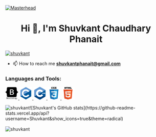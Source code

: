 [![Masterhead](https://repository-images.githubusercontent.com/462900780/0a10af70-6cbf-46df-9071-0ff586a3b1d6)](https://github.com/Shuvkant)
<h1 align="center">Hi 👋, I'm Shuvkant Chaudhary Phanait</h1>

<p align="left"> <a href="https://github.com/ryo-ma/github-profile-trophy"><img src="https://github-profile-trophy.vercel.app/?username=shuvkant" alt="shuvkant" /></a> </p>

- 📫 How to reach me **shuvkantphanait@gmail.com**


<p align="left">
</p>

<h3 align="left">Languages and Tools:</h3>
<p align="left"> <a href="https://getbootstrap.com" target="_blank" rel="noreferrer"> <img src="https://raw.githubusercontent.com/devicons/devicon/master/icons/bootstrap/bootstrap-plain-wordmark.svg" alt="bootstrap" width="40" height="40"/> </a> <a href="https://www.cprogramming.com/" target="_blank" rel="noreferrer"> <img src="https://raw.githubusercontent.com/devicons/devicon/master/icons/c/c-original.svg" alt="c" width="40" height="40"/> </a> <a href="https://www.w3schools.com/cpp/" target="_blank" rel="noreferrer"> <img src="https://raw.githubusercontent.com/devicons/devicon/master/icons/cplusplus/cplusplus-original.svg" alt="cplusplus" width="40" height="40"/> </a> <a href="https://www.w3schools.com/css/" target="_blank" rel="noreferrer"> <img src="https://raw.githubusercontent.com/devicons/devicon/master/icons/css3/css3-original-wordmark.svg" alt="css3" width="40" height="40"/> </a> <a href="https://www.w3.org/html/" target="_blank" rel="noreferrer"> <img src="https://raw.githubusercontent.com/devicons/devicon/master/icons/html5/html5-original-wordmark.svg" alt="html5" width="40" height="40"/> </a> </p>
<p><img align="left" src="https://github-readme-stats.vercel.app/api/top-langs?username=shuvkant&show_icons=true&locale=en&layout=compact" alt="shuvkant" /></p>
<!-- ![](https://github-readme-stats.vercel.app/api?username=shuvkant&theme=dark&hide_border=false&include_all_commits=false&count_private=false) -->
![Shuvkant's GitHub stats](https://github-readme-stats.vercel.app/api?username=Shuvkant&show_icons=true&theme=radical)
<p><img align="center" src="https://github-readme-streak-stats.herokuapp.com/?user=shuvkant&" alt="shuvkant" /></p>
